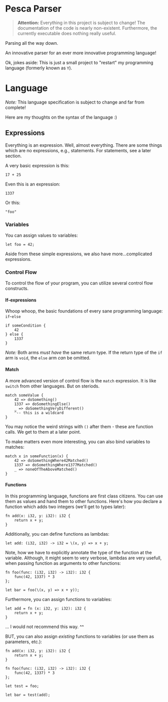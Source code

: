 # Pesca Parser

> **Attention:** Everything in this project is subject to change! The documentation of the code is nearly non-existent. Furthermore, the currently executable does nothing really useful.

Parsing all the way down.

An innovative parser for an ever more innovative programming language!

Ok, jokes aside: This is just a small project to "restart" my programming language (formerly known as `Y`).

# Language

*Note:* This language specification is subject to change and far from complete! 

Here are my thoughts on the syntax of the language :) 

## Expressions

Everything is an expression. Well, almost everything. There are some things which are no expressions, e.g., statements. For statements, see a later section.

A very basic expression is this: 

```
17 + 25
```

Even this is an expression: 

```
1337
```

Or this: 

```
"foo"
```

### Variables

You can assign values to variables: 

```
let foo = 42;
```

Aside from these simple expressions, we also have more...complicated expressions. 

### Control Flow

To control the flow of your program, you can utilize several control flow constructs. 

#### If-expressions

Whoop whoop, the basic foundations of every sane programming language: `if`-`else`

```
if someCondition {
    42 
} else {
    1337
}
```

*Note:* Both arms _must have_ the same return type. If the return type of the `if` arm is `void`, the `else` arm _can_ be omitted.

#### Match 

A more advanced version of control flow is the `match` expression. It is like `switch` from other languages. But on steriods.

```
match someValue {
    42 => doSomething()
    1337 => doSomethingElse()
    _ => doSomethingVeryDifferent() 
    ^-- this is a wildcard
}
```

You may notice the weird strings with `()` after them - these are function calls. We get to them at a later point.

To make matters even more interesting, you can also bind variables to matches: 

```
match x in someFunction(x) {
    42 => doSomethingWhere42Matched()
    1337 => doSomethingWhere1377Matched()
    _ => noneOfTheAboveMatched()
}
```

#### Functions

In this programming language, functions are first class citizens. You can use them as values and hand them to other functions. Here's how you declare a function which adds two integers (we'll get to types later):

```
fn add(x: i32, y: i32): i32 {
    return x + y;
}
```

Additionally, you can define functions as lambdas: 

```
let add: (i32, i32) -> i32 = \(x, y) => x + y;
```

Note, how we have to explicitly annotate the type of the function at the variable. Although, it might seem to very verbose, lambdas are very usefull, when passing function as arguments to other functions: 

```
fn foo(func: (i32, i32) -> i32): i32 {
    func(42, 1337) * 3
};

let bar = foo(\(x, y) => x + y));
```

Furthermore, you can assign functions to variables: 

```
let add = fn (x: i32, y: i32): i32 {
    return x + y;
}
```
... I would not recommend this way. ^^

BUT, you can also assign _existing_ functions to variables (or use them as parameters, etc.): 

```
fn add(x: i32, y: i32): i32 {
    return x + y;
}

fn foo(func: (i32, i32) -> i32): i32 {
    func(42, 1337) * 3
};

let test = foo;

let bar = test(add);
```
